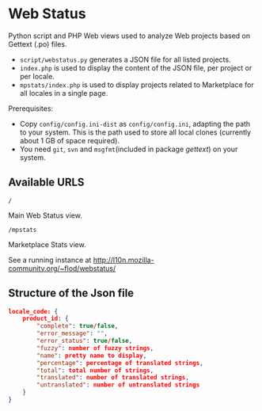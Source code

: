 Web Status
=========

Python script and PHP Web views used to analyze Web projects based on Gettext (.po) files.
* ```script/webstatus.py``` generates a JSON file for all listed projects.
* ```index.php``` is used to display the content of the JSON file, per project or per locale.
* ```mpstats/index.php``` is used to display projects related to Marketplace for all locales in a single page.

Prerequisites:
* Copy ```config/config.ini-dist``` as ```config/config.ini```, adapting the path to your system. This is the path used to store all local clones (currently about 1 GB of space required).
* You need ```git```, ```svn``` and ```msgfmt```(included in package *gettext*) on your system.

## Available URLS
```
/
```
Main Web Status view.

```
/mpstats
```
Marketplace Stats view.

See a running instance at http://l10n.mozilla-community.org/~flod/webstatus/

## Structure of the Json file

```JSON
locale_code: {
    product_id: {
        "complete": true/false,
        "error_message": "",
        "error_status": true/false,
        "fuzzy": number of fuzzy strings,
        "name": pretty name to display,
        "percentage": percentage of translated strings,
        "total": total number of strings,
        "translated": number of translated strings,
        "untranslated": number of untranslated strings
    }
}
```
